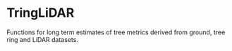 # TringLiDAR
Functions for long term estimates of tree metrics derived from ground, tree ring and LiDAR datasets.

